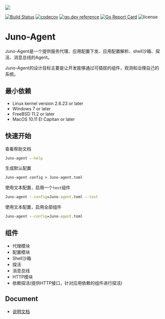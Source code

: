 ![](doc/logo.png)

[![Build Status](https://travis-ci.org/douyu/juno.svg?branch=master)](https://travis-ci.org/douyu/juno)
[![codecov](https://codecov.io/gh/douyu/juno/branch/master/graph/badge.svg)](https://codecov.io/gh/douyu/juno)
[![go.dev reference](https://img.shields.io/badge/go.dev-reference-007d9c?logo=go&logoColor=white&style=flat-square)](https://pkg.go.dev/github.com/douyu/juno?tab=doc)
[![Go Report Card](https://goreportcard.com/badge/github.com/douyu/juno)](https://goreportcard.com/report/github.com/douyu/juno)
![license](https://img.shields.io/badge/license-Apache--2.0-green.svg)

# Juno-Agent
Juno-Agent是一个提供服务代理、应用配置下发、应用配置解析、shell沙箱、探活、消息总线的Agent。

Juno-Agent的设计目标主要是让开发能够通过可插拔的组件，观测和治理自己的系统。

## 最小依赖
* Linux kernel version 2.6.23 or later
* Windows 7 or later
* FreeBSD 11.2 or later
* MacOS 10.11 El Capitan or later

## 快速开始
查看帮助文档
```cmd
Juno-agent --help
```
生成默认配置
```cmd
Juno-agent config > Juno-agent.toml
```
使用文本配置，启用一个``test``组件
```cmd
Juno-agent --config=Juno-agent.toml --test
```
使用文本配置，启用全部组件
```cmd
Juno-agent --config=Juno-agent.toml
```

## 组件
* 代理模块
* 配置模块
* Shell沙箱
* 探活
* 消息总线
* HTTP模块
* 依赖探活(提供HTTP接口，针对应用依赖的组件进行探活)

## Document
* [说明文档](https://github.com/douyu/juno-agent/tree/master/doc/api/api.md)
